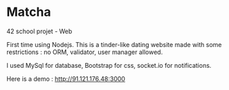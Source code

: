 # Matcha
42 school projet - Web

First time using Nodejs. This is a tinder-like dating website made with some restrictions : no ORM, validator, user manager allowed.

I used MySql for database, Bootstrap for css, socket.io for notifications.

Here is a demo : http://91.121.176.48:3000
